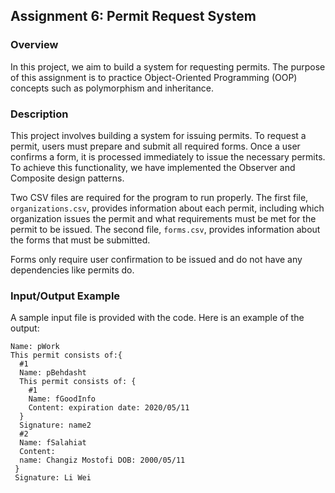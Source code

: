 ## Assignment 6: Permit Request System

### Overview
In this project, we aim to build a system for requesting permits. The purpose of this assignment is to practice Object-Oriented Programming (OOP) concepts such as polymorphism and inheritance.

### Description
This project involves building a system for issuing permits. To request a permit, users must prepare and submit all required forms. Once a user confirms a form, it is processed immediately to issue the necessary permits. To achieve this functionality, we have implemented the Observer and Composite design patterns.

Two CSV files are required for the program to run properly. The first file, `organizations.csv`, provides information about each permit, including which organization issues the permit and what requirements must be met for the permit to be issued. The second file, `forms.csv`, provides information about the forms that must be submitted.

Forms only require user confirmation to be issued and do not have any dependencies like permits do.

### Input/Output Example
A sample input file is provided with the code. Here is an example of the output:
```
Name: pWork  
This permit consists of:{
  #1
  Name: pBehdasht 
  This permit consists of: {
    #1
    Name: fGoodInfo
    Content: expiration date: 2020/05/11
  }
  Signature: name2
  #2
  Name: fSalahiat
  Content:
  name: Changiz Mostofi DOB: 2000/05/11
 }
 Signature: Li Wei
 ```

